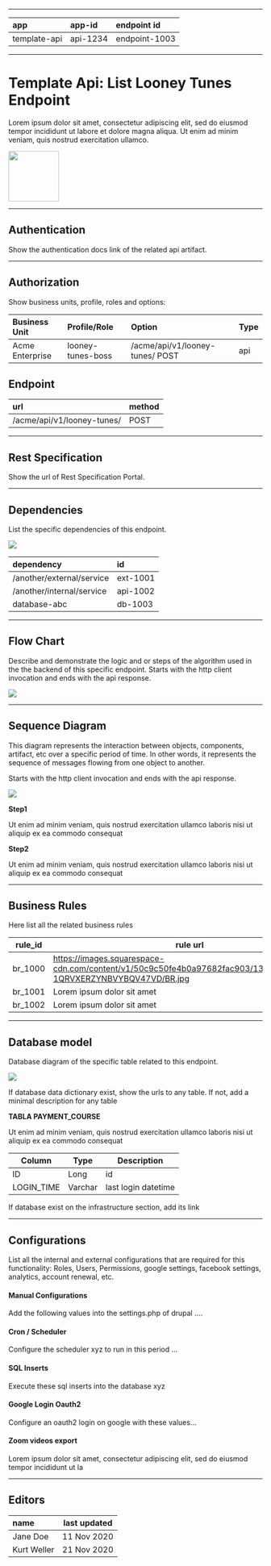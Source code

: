 
---
|app | app-id | endpoint id |
|:------|:-------|:-------|
| template-api | api-1234 | endpoint-1003 |

---
# Template Api: List Looney Tunes Endpoint

Lorem ipsum dolor sit amet, consectetur adipiscing elit, sed do eiusmod tempor incididunt ut labore et dolore magna aliqua. Ut enim ad minim veniam, quis nostrud exercitation ullamco.

<img src="https://i.ibb.co/rt0Hf3q/video.png" width="100">

---
## Authentication

Show the authentication docs link of the related api artifact.

---
## Authorization

Show business units, profile, roles and options:

|Business Unit | Profile/Role | Option | Type  |
|:------|:-------|:-------|:-------|
| Acme Enterprise | looney-tunes-boss | /acme/api/v1/looney-tunes/ POST | api

## Endpoint

|url | method |
|:------|:-------|
| /acme/api/v1/looney-tunes/ | POST |

---
## Rest Specification

Show the url of Rest Specification Portal.

---
## Dependencies

List the specific dependencies of this endpoint.

<!--
@startmindmap
* /acme/api/v1/looney-tunes/
** /another/external/service
** /another/internal/service
** database-abc
@endmindmap
-->

![](http://www.plantuml.com/plantuml/png/PSqn2iCm30NGtQVe70YYDyXLVkmF5SHoa5JJthuKkfJCRtXR93oxMkiuot8Jr4x1gJBlSenXVA_vD8QKvQisya4Nlf9kE2JeKol_KEsA3OaTmHLxBHkj_SeF)

|dependency | id  |
|:------|:-------|
| /another/external/service | ext-1001 |
| /another/internal/service | api-1002|
| database-abc | db-1003 |

---
## Flow Chart

Describe and demonstrate the logic and or steps of the algorithm used in the the backend of this specific endpoint. Starts with the http client invocation and ends with the api response.
<!--
@startuml
start
:json is received;

repeat: user enters login name\n and password;
backward: show error message;
repeat while (credentials are correct?) is (no)
->yes;
:json is returned;

stop
@enduml
-->

![](//www.plantuml.com/plantuml/png/JSunheCm48JXtgVO4eft0P1UE4YQZJq29sONxPfOkNq8If5kYj6lR_BALlUrX7E4uUugb9qC4Vc9D8PWsC1reDrX1Aamfw9p5X9USHLYIRInUrCx_ZUEZyQM1l956y5CZLQuyupn6wEsv0BgeY4TnSp5YGqKrGonNleFeHFjmz__2px-kkfkShgywXOcI3huRm00)

---
## Sequence Diagram

This diagram represents the interaction between objects, components, artifact, etc over a specific period of time. In other words, it represents the sequence of messages flowing from one object to another.

Starts with the http client invocation and ends with the api response.
<!--
@startuml
participant client as client
participant search_endpoint as search_endpoint
participant "query-api.com/v1/query" as query_endpoint
participant "audit-api/v1/activity" as audit

client -> search_endpoint : client sends json
search_endpoint -> query_endpoint : (01) query user data
search_endpoint -> audit : (02) audit client activity
search_endpoint -> client : endpoint returns json
@enduml
 -->

 ![](https://www.plantuml.com/plantuml/png/TP512y8m38Nl_HLb9tUOSnuzoFw9XAvWPEjgcmxyzsPT58hpbFIzzv47xID1e3IDolD4WnuSQJEYvG5HjiAC5eAvtwmR_8nRgfJAUFLCDhmQy7WqyzGkNPk5QkNozWU3D22js8g08LoGDYexIad9vlhJwAB5Yon5_OYpKsKcO-LrfWwdhjvKdQ8DUW22FJ0NoFbpBGyv-EcvGqc4iQyOBANWf63FCl_36m00)



**Step1**

Ut enim ad minim veniam, quis nostrud exercitation ullamco laboris nisi ut aliquip ex ea commodo consequat

**Step2**

Ut enim ad minim veniam, quis nostrud exercitation ullamco laboris nisi ut aliquip ex ea commodo consequat

---
## Business Rules

Here list all the related business rules

| rule_id | rule url |
|------|------|
| br_1000  |https://images.squarespace-cdn.com/content/v1/50c9c50fe4b0a97682fac903/1368269299348-1QRVXERZYNBVYBQV47VD/BR.jpg |
| br_1001  |Lorem ipsum dolor sit amet|
| br_1002  |Lorem ipsum dolor sit amet|

---
## Database model

Database diagram of the specific table related to this endpoint.

<!--
@startuml
' hide the spot
hide circle

' avoid problems with angled crows feet
skinparam linetype ortho

entity "Entity01" as e01 {
  *e1_id : number <<generated>>
  --
  *name : text
  description : text
}

entity "Entity02" as e02 {
  *e2_id : number <<generated>>
  --
  *e1_id : number <<FK>>
  other_details : text
}

entity "Entity03" as e03 {
  *e3_id : number <<generated>>
  --
  e1_id : number <<FK>>
  other_details : text
}

e01 ||..o{ e02
e01 |o..o{ e03
@enduml
 -->

![](https://www.plantuml.com/plantuml/png/bT51Qm8n40NWUtx5mqkXeBYxjoBYfRtqHqZSlBf3iycIZBMY_Uzrj-b9YlGKNkR1bp2Rh3RfeVV6FA0JHsX7v26gcL8hgVKSX_OZYiEGuiwpppYATh1Xx-dGfdZCU2FLv7S9WqssXvT0FGr4JDf5OnXKz8JPytGkgnbi1fSLpWPuPBKLXoU4GxzZmcgrPs2oIhTU6s0-7ql1zhnsb9zwZOwvJJAenF1x-NN3r8Mf2rFVPsxVyl8wJQDsJ5j7jUBptsHJoAQGpNtot-AomkMoMCJp-BMV64jiZDamk76btm00)


If database data dictionary exist, show the urls to any table. If not, add a minimal description for any table

**TABLA PAYMENT_COURSE**

Ut enim ad minim veniam, quis nostrud exercitation ullamco laboris nisi ut aliquip ex ea commodo consequat

| Column       | Type |  Description |
| ------------- | ------------- | ------------- |
| ID  | Long  | id  |
| LOGIN_TIME  | Varchar  | last login datetime  |

If database exist on the infrastructure section, add its link

---
## Configurations

List all the internal and external configurations that are required for this functionality: Roles, Users, Permissions, google settings, facebook settings, analytics, account renewal, etc.

#### Manual Configurations

Add the following values into the settings.php of drupal ....

#### Cron / Scheduler

Configure the scheduler xyz to run in this period ...

#### SQL Inserts

Execute these sql inserts into the database xyz

#### Google Login Oauth2

Configure an oauth2 login on google with these values...

#### Zoom videos export

Lorem ipsum dolor sit amet, consectetur adipiscing elit, sed do eiusmod tempor incididunt ut la


---
## Editors
| name | last updated |
|:------|-------|
| Jane Doe |  11 Nov 2020 |
| Kurt Weller |  21 Nov 2020 |
